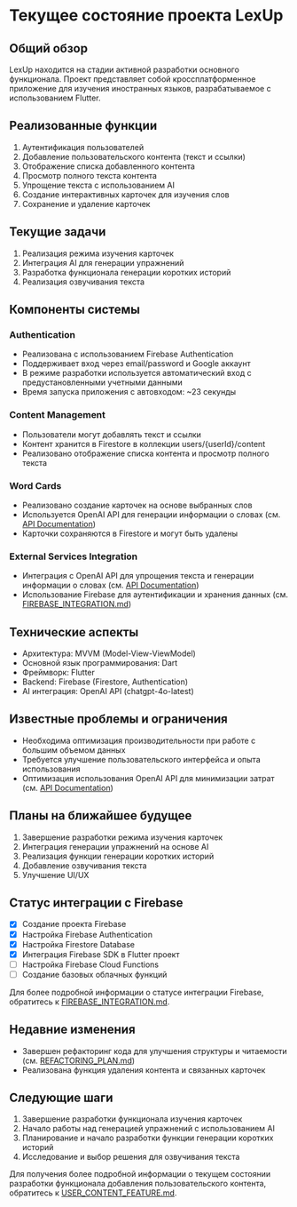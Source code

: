 # Текущее состояние проекта LexUp

## Общий обзор

LexUp находится на стадии активной разработки основного функционала. Проект представляет собой кроссплатформенное приложение для изучения иностранных языков, разрабатываемое с использованием Flutter.

## Реализованные функции

1. Аутентификация пользователей
2. Добавление пользовательского контента (текст и ссылки)
3. Отображение списка добавленного контента
4. Просмотр полного текста контента
5. Упрощение текста с использованием AI
6. Создание интерактивных карточек для изучения слов
7. Сохранение и удаление карточек

## Текущие задачи

1. Реализация режима изучения карточек
2. Интеграция AI для генерации упражнений
3. Разработка функционала генерации коротких историй
4. Реализация озвучивания текста

## Компоненты системы

### Authentication

- Реализована с использованием Firebase Authentication
- Поддерживает вход через email/password и Google аккаунт
- В режиме разработки используется автоматический вход с предустановленными учетными данными
- Время запуска приложения с автовходом: ~23 секунды

### Content Management

- Пользователи могут добавлять текст и ссылки
- Контент хранится в Firestore в коллекции users/{userId}/content
- Реализовано отображение списка контента и просмотр полного текста

### Word Cards

- Реализовано создание карточек на основе выбранных слов
- Используется OpenAI API для генерации информации о словах (см. [API Documentation](api-documentation.md))
- Карточки сохраняются в Firestore и могут быть удалены

### External Services Integration

- Интеграция с OpenAI API для упрощения текста и генерации информации о словах (см. [API Documentation](api-documentation.md))
- Использование Firebase для аутентификации и хранения данных (см. [FIREBASE_INTEGRATION.md](FIREBASE_INTEGRATION.md))

## Технические аспекты

- Архитектура: MVVM (Model-View-ViewModel)
- Основной язык программирования: Dart
- Фреймворк: Flutter
- Backend: Firebase (Firestore, Authentication)
- AI интеграция: OpenAI API (chatgpt-4o-latest)

## Известные проблемы и ограничения

- Необходима оптимизация производительности при работе с большим объемом данных
- Требуется улучшение пользовательского интерфейса и опыта использования
- Оптимизация использования OpenAI API для минимизации затрат (см. [API Documentation](api-documentation.md#стратегии-минимизации-затрат))

## Планы на ближайшее будущее

1. Завершение разработки режима изучения карточек
2. Интеграция генерации упражнений на основе AI
3. Реализация функции генерации коротких историй
4. Добавление озвучивания текста
5. Улучшение UI/UX

## Статус интеграции с Firebase

- [x] Создание проекта Firebase
- [x] Настройка Firebase Authentication
- [x] Настройка Firestore Database
- [x] Интеграция Firebase SDK в Flutter проект
- [ ] Настройка Firebase Cloud Functions
- [ ] Создание базовых облачных функций

Для более подробной информации о статусе интеграции Firebase, обратитесь к [FIREBASE_INTEGRATION.md](FIREBASE_INTEGRATION.md).

## Недавние изменения

- Завершен рефакторинг кода для улучшения структуры и читаемости (см. [REFACTORING_PLAN.md](REFACTORING_PLAN.md))
- Реализована функция удаления контента и связанных карточек

## Следующие шаги

1. Завершение разработки функционала изучения карточек
2. Начало работы над генерацией упражнений с использованием AI
3. Планирование и начало разработки функции генерации коротких историй
4. Исследование и выбор решения для озвучивания текста

Для получения более подробной информации о текущем состоянии разработки функционала добавления пользовательского контента, обратитесь к [USER_CONTENT_FEATURE.md](USER_CONTENT_FEATURE.md).
